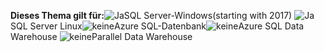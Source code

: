 <Token>**Dieses Thema gilt für:**![Ja](media/yes.png)SQL Server-Windows(starting with 2017) ![Ja](media/yes.png)SQL Server Linux![keine](media/no.png)Azure SQL-Datenbank![keine](media/no.png)Azure SQL Data Warehouse ![keine](media/no.png)Parallel Data Warehouse</Token>

